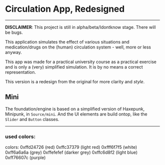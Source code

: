 # Circulation App, Redesigned
---------------

**DISCLAIMER**: This project is still in alpha/beta/Idontknow stage. There will be bugs.


This application simulates the effect of various situations and medication/drugs on the (human) circulation system - well, more or less anyway.

This app was made for a practical university course as a practical exercise and is only a (very) simplified simulation. It is by no means a correct representation.

This version is a redesign from the original for more clarity and *style*.

## Mini

The foundation/engine is based on a simplified version of Haxepunk, Minipunk, in ```Source/mini```. And the UI elements are build ontop, like the ```Slider``` and ```Button``` classes.

--------------

### used colors:

colors: 0xffd24726 (red)
		0xffc37379 (light red)
		0xfff6f7f5 (white)
		0xff6a6a6a (grey)
		0xffefefef (darker grey)
		0xffc6d8f2 (light blue)
		0xff76607c (purple)